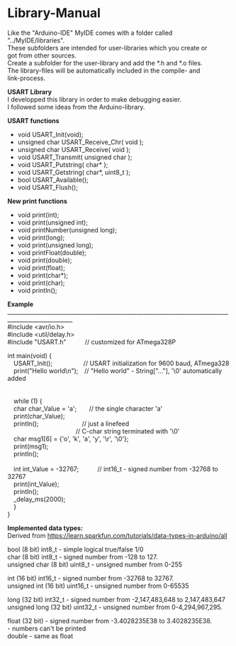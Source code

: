 # Library-Manual<br>
Like the "Arduino-IDE" MyIDE comes with a folder called "../MyIDE/libraries".<br>
These subfolders are intended for user-libraries which you create or<br>
got from other sources.<br>
Create a subfolder for the user-library and add the *.h and *.o files.<br>
The library-files will be automatically included in the compile- and<br>
link-process.<br>

**USART Library**<br>
I developped this library in order to make debugging easier.<br>
I followed some ideas from the Arduino-library.<br>

**USART functions<br>**
* void USART_Init(void);<br>
* unsigned char USART_Receive_Chr( void );<br>
* unsigned char USART_Receive( void );<br>
* void USART_Transmit( unsigned char );<br>
* void USART_Putstring( char* );<br>
* void USART_Getstring( char*, uint8_t );<br>
* bool USART_Available();<br>
* void USART_Flush();<br>

**New print functions<br>**
* void print(int);<br>
* void print(unsigned int);<br>
* void printNumber(unsigned long);<br>
* void print(long);<br>
* void print(unsigned long);<br>
* void printFloat(double);<br>
* void print(double);<br>
* void print(float);<br>
* void print(char*);<br>
* void print(char);<br>
* void println();<br>

**Example<br>**
_____________________________________________________________________________________________________<br>
#include &lt;avr/io.h&gt;<br>
#include &lt;util/delay.h&gt;<br>
#include "USART.h"&ensp;&ensp;&ensp;&ensp;&emsp;// customized for ATmega328P<br>

int main(void) {<br>
&emsp;USART_Init();&emsp;&emsp;&emsp;&emsp;&emsp;// USART initialization for 9600 baud, ATmega328<br>
&emsp;print("Hello world\n");&emsp;// "Hello world" - String["..."], '\0' automatically added<br>
<br>	   
&emsp;while (1) {<br>
&emsp;char char_Value = 'a';&emsp;&emsp;// the single character 'a'<br>
&emsp;print(char_Value);<br>
&emsp;println();&emsp;&emsp;&emsp;&emsp;&emsp;&emsp;&emsp;// just a linefeed<br>
&emsp;&emsp;&emsp;&emsp;&emsp;&emsp;&emsp;&emsp;&emsp;&emsp;&emsp;// C-char string terminated with '\0'<br>
&emsp;char msg1[6] = {'o', 'k', 'a', 'y', '\r', '\0'};<br>
&emsp;print(msg1);<br>
&emsp;println();<br>
<br>
&emsp;int int_Value = -32767;&emsp;&emsp;&emsp;// int16_t - signed number from -32768 to 32767<br>
&emsp;print(int_Value);<br>
&emsp;println();<br>
&emsp;_delay_ms(2000); <br>
&emsp;}<br>
}<br>		

**Implemented data types:<br>**
Derived from https://learn.sparkfun.com/tutorials/data-types-in-arduino/all<br>

bool (8 bit)           int8_t    - simple logical true/false 1/0<br>
char (8 bit)           int8_t    - signed number from -128 to 127. <br>
unsigned char (8 bit)  uint8_t   - unsigned number from 0-255<br>

int (16 bit)           int16_t  - signed number from -32768 to 32767.<br>
unsigned int (16 bit)  uint16_t - unsigned number from 0-65535<br> 

long (32 bit)          int32_t  - signed number from -2,147,483,648 to 2,147,483,647<br>
unsigned long (32 bit) uint32_t - unsigned number from 0-4,294,967,295.<br>

float (32 bit)                  - signed number from -3.4028235E38 to 3.4028235E38.<br>
								- numbers can't be printed<br>
double 							- same as float<br> 



